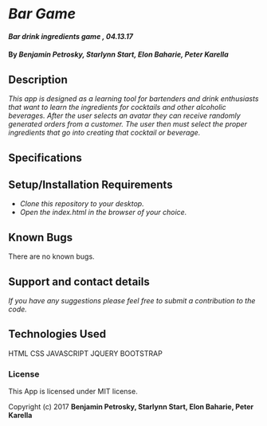 # _Bar Game_

#### _Bar drink ingredients game , 04.13.17_

#### By _Benjamin Petrosky, Starlynn Start, Elon Baharie, Peter Karella_

## Description

_This app is designed as a learning tool for bartenders and drink enthusiasts that want to learn the ingredients for cocktails and other alcoholic beverages.  After the user selects an avatar they can receive randomly generated orders from a customer.  The user then must select the proper ingredients that go into creating that cocktail or beverage._

## Specifications



## Setup/Installation Requirements

* _Clone this repository to your desktop._
* _Open the index.html in the browser of your choice._




## Known Bugs

There are no known bugs.

## Support and contact details

_If you have any suggestions please feel free to submit a contribution to the code._

## Technologies Used

HTML
CSS
JAVASCRIPT
JQUERY
BOOTSTRAP

### License

This App is licensed under MIT license.

Copyright (c) 2017 **Benjamin Petrosky, Starlynn Start, Elon Baharie, Peter Karella**
